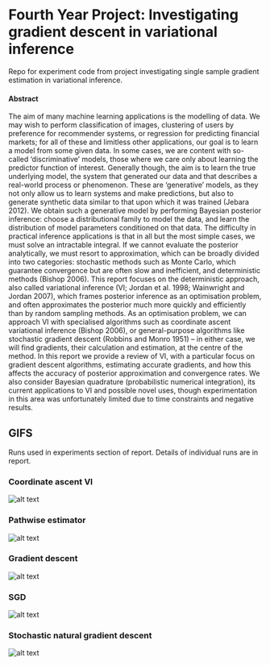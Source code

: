 # Fourth Year Project: Investigating gradient descent in variational inference
Repo for experiment code from project investigating single sample gradient estimation in variational inference.

#### Abstract
The aim of many machine learning applications is the modelling of data. We may wish to perform
classification of images, clustering of users by preference for recommender systems, or regression
for predicting financial markets; for all of these and limitless other applications, our goal is to learn a
model from some given data. In some cases, we are content with so-called ‘discriminative’ models,
those where we care only about learning the predictor function of interest. Generally though, the
aim is to learn the true underlying model, the system that generated our data and that describes
a real-world process or phenomenon. These are ‘generative’ models, as they not only allow us
to learn systems and make predictions, but also to generate synthetic data similar to that upon
which it was trained (Jebara 2012). We obtain such a generative model by performing Bayesian
posterior inference: choose a distributional family to model the data, and learn the distribution of
model parameters conditioned on that data.
The difficulty in practical inference applications is that in all but the most simple cases, we
must solve an intractable integral. If we cannot evaluate the posterior analytically, we must resort
to approximation, which can be broadly divided into two categories: stochastic methods such as
Monte Carlo, which guarantee convergence but are often slow and inefficient, and deterministic
methods (Bishop 2006). This report focuses on the deterministic approach, also called variational
inference (VI; Jordan et al. 1998; Wainwright and Jordan 2007), which frames posterior inference
as an optimisation problem, and often approximates the posterior much more quickly and efficiently
than by random sampling methods.
As an optimisation problem, we can approach VI with specialised algorithms such as coordinate
ascent variational inference (Bishop 2006), or general-purpose algorithms like stochastic gradient
descent (Robbins and Monro 1951) – in either case, we will find gradients, their calculation and
estimation, at the centre of the method.
In this report we provide a review of VI, with a particular focus on gradient descent algorithms,
estimating accurate gradients, and how this affects the accuracy of posterior approximation and
convergence rates. We also consider Bayesian quadrature (probabilistic numerical integration),
its current applications to VI and possible novel uses, though experimentation in this area was
unfortunately limited due to time constraints and negative results.

## GIFS
Runs used in experiments section of report. Details of individual runs are in report.

### Coordinate ascent VI
![alt text](GMM/figs/cavi.gif)

### Pathwise estimator
![alt text](GMM/figs/pw.gif)

### Gradient descent
![alt text](GMM/figs/gd.gif)

### SGD
![alt text](GMM/figs/sgd.gif)

### Stochastic natural gradient descent
![alt text](GMM/figs/sngd.gif)

<!---
### 9/3/2021
Most up to date, useful code in March directory.

`run_GMM_CAVI_unknown_cov` runs a pure CAVI GMM cluster fitting algo

`run_GMM_GD_m_only_unknown_cov` uses CAVI to pretrain a model (finding distributional parameters for component weights, covs and means), then shifts the Gaussian means randomly and retrains them (distributional parameter of mean only) using TRUE gradient descent  

Next steps:

- Turn GMM into a class, should be a lot cleaner, no more functions with 10+ arguments etc
- Update CAVI for an implementation with known covariance (simpler to do GD/SGD, comparisons)
- Get true GD working for known-cov model for all distributional params


### 28/1/2021
Co-ordinate variational inference for a Gaussian mixture model:
https://colab.research.google.com/drive/1JrLIbMR4OrrBDVjIrJX8tKpMRhM-_8Wd?usp=sharing

`GMM_var_inf_Bishop` contains an updated script for batch GD -- this works better than the script in `GMM`, which I am leaving alone for the time being.

N.b. The above notebook requires `MM_var_inf_Bishop/utils.py`




![alt text](GMM/figs/GMM_components.gif)

VAE Colab notebook from earlier is here:
https://colab.research.google.com/drive/163uMDyCo96dIqItTlN9gW2oGa2zrDOyp?usp=sharing
-->
